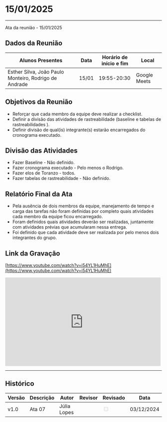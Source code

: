 # 15/01/2025
---

Ata da reunião - 15/01/2025

## Dados da Reunião


| Alunos Presentes | Data | Horário de início e fim | Local |
| -------- | ------- | ------- | ------- |
| Esther Silva, João Paulo Monteiro, Rodrigo de Andrade | 15/01 | 19:55-20:30 | Google Meets |

## Objetivos da Reunião

- Reforçar que cada membro da equipe deve realizar a checklist. 
- Definir a divisão das atividades de rastreabilidade (baseline e 
tabelas de rastreabilidades ).
- Definir divisão de qual(is) integrante(s) estarão encarregados do cronograma executado.


## Divisão das Atividades

- Fazer Baseline - Não definido.
- Fazer cronograma executado - Pelo menos o Rodrigo.
- Fazer elos de Toranzo - todos.
- Fazer tabelas de rastreabilidade - Não definido.

## Relatório Final da Ata

- Pela ausência de dois membros da equipe, manejamento de tempo e carga das tarefas não foram definidas por completo quais atividades cada membro da equipe ficou encarregado. 
- Foram definidos quais atividades deverão ser realizadas, juntamente com atividades prévias que acumularam nessa entrega.
- Foi definido que cada atividade deve ser realizada por pelo menos dois integrantes do grupo.


## Link da Gravação

[https://www.youtube.com/watch?v=i54YL1HuMhE](https://www.youtube.com/watch?v=i54YL1HuMhE)

<iframe width="500" height="285" src="https://www.youtube.com/watch?v=i54YL1HuMhE" title="[2024-2] Requisitos - Grupo 2 - 03/12/2024" frameborder="0" allow="accelerometer; autoplay; clipboard-write; encrypted-media; gyroscope; picture-in-picture; web-share" referrerpolicy="strict-origin-when-cross-origin" allowfullscreen></iframe>

---

## Histórico


| Versão | Descrição                  | Autor                   | Revisor                  | Revisado | Data       |
|--------|----------------------------|-------------------------|--------------------------|-------|-----|
| v1.0   | Ata 07                     | Júlia Lopes     | | <input type="checkbox" onclick="return false;" disabled />| 03/12/2024 |
